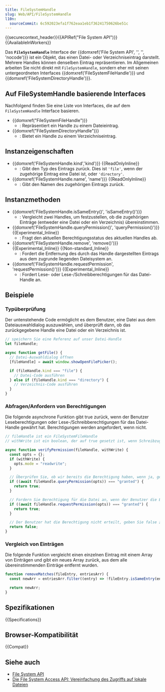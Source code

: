 ```yaml
---
title: FileSystemHandle
slug: Web/API/FileSystemHandle
l10n:
  sourceCommit: 6c592023efa1f762eaa1eb1f36241750626be51c
---
```


{{securecontext_header}}{{APIRef("File System API")}}{{AvailableInWorkers}}

Das **`FileSystemHandle`** Interface der {{domxref('File System API', '', '', 'nocode')}} ist ein Objekt, das einen Datei- oder Verzeichniseintrag darstellt. Mehrere Handles können denselben Eintrag repräsentieren. Im Allgemeinen arbeiten Sie nicht direkt mit `FileSystemHandle`, sondern eher mit seinen untergeordneten Interfaces {{domxref('FileSystemFileHandle')}} und {{domxref('FileSystemDirectoryHandle')}}.

## Auf FileSystemHandle basierende Interfaces

Nachfolgend finden Sie eine Liste von Interfaces, die auf dem `FileSystemHandle` Interface basieren.

- {{domxref("FileSystemFileHandle")}}
  - : Repräsentiert ein Handle zu einem Dateieintrag.
- {{domxref("FileSystemDirectoryHandle")}}
  - : Bietet ein Handle zu einem Verzeichniseintrag.

## Instanzeigenschaften

- {{domxref('FileSystemHandle.kind','kind')}} {{ReadOnlyInline}}
  - : Gibt den Typ des Eintrags zurück. Dies ist `'file'`, wenn der zugehörige Eintrag eine Datei ist, oder `'directory'`.
- {{domxref('FileSystemHandle.name', 'name')}} {{ReadOnlyInline}}
  - : Gibt den Namen des zugehörigen Eintrags zurück.

## Instanzmethoden

- {{domxref('FileSystemHandle.isSameEntry()', 'isSameEntry()')}}
  - : Vergleicht zwei Handles, um festzustellen, ob die zugehörigen Einträge (entweder eine Datei oder ein Verzeichnis) übereinstimmen.
- {{domxref('FileSystemHandle.queryPermission()', 'queryPermission()')}} {{Experimental_Inline}}
  - : Fragt den aktuellen Berechtigungsstatus des aktuellen Handles ab.
- {{domxref('FileSystemHandle.remove', 'remove()')}} {{Experimental_Inline}} {{Non-standard_Inline}}
  - : Fordert die Entfernung des durch das Handle dargestellten Eintrags aus dem zugrunde liegenden Dateisystem an.
- {{domxref('FileSystemHandle.requestPermission', 'requestPermission()')}} {{Experimental_Inline}}
  - : Fordert Lese- oder Lese-/Schreibberechtigungen für das Datei-Handle an.

## Beispiele

### Typüberprüfung

Der untenstehende Code ermöglicht es dem Benutzer, eine Datei aus dem Dateiauswahldialog auszuwählen, und überprüft dann, ob das zurückgegebene Handle eine Datei oder ein Verzeichnis ist.

```js
// speichern Sie eine Referenz auf unser Datei-Handle
let fileHandle;

async function getFile() {
  // Datei-Auswahldialog öffnen
  [fileHandle] = await window.showOpenFilePicker();

  if (fileHandle.kind === "file") {
    // Datei-Code ausführen
  } else if (fileHandle.kind === "directory") {
    // Verzeichnis-Code ausführen
  }
}
```

### Abfragen/Anfordern von Berechtigungen

Die folgende asynchrone Funktion gibt true zurück, wenn der Benutzer Leseberechtigungen oder Lese-/Schreibberechtigungen für das Datei-Handle gewährt hat. Berechtigungen werden angefordert, wenn nicht.

```js
// fileHandle ist ein FileSystemFileHandle
// withWrite ist ein boolean, der auf true gesetzt ist, wenn Schreibzugriff

async function verifyPermission(fileHandle, withWrite) {
  const opts = {};
  if (withWrite) {
    opts.mode = "readwrite";
  }

  // Überprüfen Sie, ob wir bereits die Berechtigung haben, wenn ja, geben Sie true zurück.
  if ((await fileHandle.queryPermission(opts)) === "granted") {
    return true;
  }

  // Fordern Sie Berechtigung für die Datei an, wenn der Benutzer die Berechtigung erteilt, geben Sie true zurück.
  if ((await fileHandle.requestPermission(opts)) === "granted") {
    return true;
  }

  // Der Benutzer hat die Berechtigung nicht erteilt, geben Sie false zurück.
  return false;
}
```

### Vergleich von Einträgen

Die folgende Funktion vergleicht einen einzelnen Eintrag mit einem Array von Einträgen und gibt ein neues Array zurück, aus dem alle übereinstimmenden Einträge entfernt wurden.

```js
function removeMatches(fileEntry, entriesArr) {
  const newArr = entriesArr.filter((entry) => !fileEntry.isSameEntry(entry));

  return newArr;
}
```

## Spezifikationen

{{Specifications}}

## Browser-Kompatibilität

{{Compat}}

## Siehe auch

- [File System API](/de/docs/Web/API/File_System_API)
- [Die File System Access API: Vereinfachung des Zugriffs auf lokale Dateien](https://developer.chrome.com/docs/capabilities/web-apis/file-system-access)
